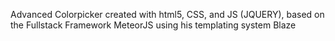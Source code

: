 Advanced Colorpicker created with html5, CSS, and JS (JQUERY), based on the Fullstack Framework MeteorJS using his templating system Blaze
